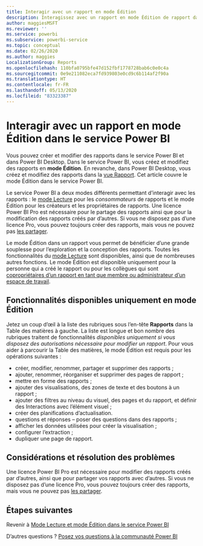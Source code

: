 ```yaml
---
title: Interagir avec un rapport en mode Édition
description: Interagissez avec un rapport en mode Édition de rapport dans le service Power BI
author: maggiesMSFT
ms.reviewer: ''
ms.service: powerbi
ms.subservice: powerbi-service
ms.topic: conceptual
ms.date: 02/26/2020
ms.author: maggies
LocalizationGroup: Reports
ms.openlocfilehash: 110bfa0795bfe47d152fbf1778728bab6c0e0c4a
ms.sourcegitcommit: 0e9e211082eca7fd939803e0cd9c6b114af2f90a
ms.translationtype: HT
ms.contentlocale: fr-FR
ms.lasthandoff: 05/13/2020
ms.locfileid: "83323387"
---
```

# <a name="interact-with-a-report-in-editing-view-in-the-power-bi-service"></a>Interagir avec un rapport en mode Édition dans le service Power BI
Vous pouvez créer et modifier des rapports dans le service Power BI et dans Power BI Desktop. Dans le service Power BI, vous créez et modifiez des rapports en **mode Édition**. En revanche, dans Power BI Desktop, vous créez et modifiez des rapports dans la [vue Rapport](desktop-report-view.md). Cet article couvre le mode Édition dans le service Power BI. 

Le service Power BI a deux modes différents permettant d’interagir avec les rapports : le [mode Lecture](../consumer/end-user-reading-view.md) pour les *consommateurs* de rapports et le mode Édition pour les créateurs et les propriétaires de rapports.  Une licence Power BI Pro est nécessaire pour le partage des rapports ainsi que pour la modification des rapports créés par d’autres. Si vous ne disposez pas d’une licence Pro, vous pouvez toujours créer des rapports, mais vous ne pouvez pas [les partager](../collaborate-share/service-share-reports.md).    

Le mode Édition dans un rapport vous permet de bénéficier d’une grande souplesse pour l’exploration et la conception des rapports. Toutes les fonctionnalités du [mode Lecture](../consumer/end-user-reading-view.md) sont disponibles, ainsi que de nombreuses autres fonctions. Le mode Édition est disponible uniquement pour la personne qui a créé le rapport ou pour les collègues qui sont [copropriétaires d’un rapport en tant que membre ou administrateur d’un espace de travail](../collaborate-share/service-create-distribute-apps.md).

## <a name="functionality-only-available-in-editing-view"></a>Fonctionnalités disponibles uniquement en mode Édition
Jetez un coup d’œil à la liste des rubriques sous l’en-tête **Rapports** dans la Table des matières à gauche. La liste est longue et bon nombre des rubriques traitent de fonctionnalités *disponibles uniquement si vous disposez des autorisations nécessaire pour modifier un rapport*.  Pour vous aider à parcourir la Table des matières, le mode Édition est requis pour les opérations suivantes :

* créer, modifier, renommer, partager et supprimer des rapports ;
* ajouter, renommer, réorganiser et supprimer des pages de rapport ;
* mettre en forme des rapports ;
* ajouter des visualisations, des zones de texte et des boutons à un rapport ;
* ajouter des filtres au niveau du visuel, des pages et du rapport, et définir des Interactions avec l’élément visuel ;
* créer des planifications d’actualisation.
* questions et réponses – poser des questions dans des rapports ;
* afficher les données utilisées pour créer la visualisation ; 
* configurer l’extraction ;
* dupliquer une page de rapport.

## <a name="considerations-and-troubleshooting"></a>Considérations et résolution des problèmes
Une licence Power BI Pro est nécessaire pour modifier des rapports créés par d’autres, ainsi que pour partager vos rapports avec d’autres.  Si vous ne disposez pas d’une licence Pro, vous pouvez toujours créer des rapports, mais vous ne pouvez pas [les partager](../collaborate-share/service-share-reports.md).


## <a name="next-steps"></a>Étapes suivantes
Revenir à [Mode Lecture et mode Édition dans le service Power BI](../consumer/end-user-reading-view.md)

D’autres questions ? [Posez vos questions à la communauté Power BI](https://community.powerbi.com/)
